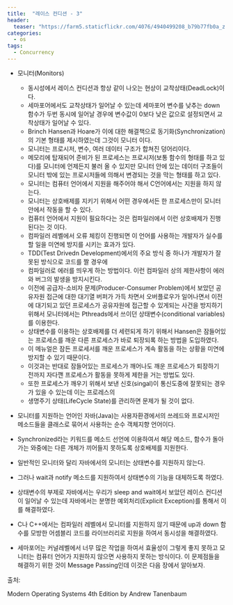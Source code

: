 ```yaml
---
title:  "레이스 컨디션 - 3"
header:
  teaser: "https://farm5.staticflickr.com/4076/4940499208_b79b77fb0a_z.jpg"
categories: 
  - os
tags:
  - Concurrency
---
```

   
- 모니터(Monitors)

  - 동시성에서 레이스 컨디션과 항상 같이 나오는 현상이 교착상태(DeadLock)이다.
  - 세마포어에서도 교착상태가 일어날 수 있는데 세마포어 변수를 낮추는 down 함수가 두번 동시에 일어날 경우에 변수값이 0보다 낮은 값으로 설정되면서 교착상태가 일어날 수 있다.
  - Brinch Hansen과 Hoare가 이에 대한 해결책으로 동기화(Synchronization)의 기본 형태를 제시하였는데 그것이 모니터 이다.
  - 모니터는 프로시저, 변수, 여러 데이터 구조가 합쳐진 덩어리이다. 
  - 메모리에 탑재되어 준비가 된 프로세스는 프로시저(보통 함수의 형태를 하고 있다)를 모니터에 언제든지 불러 올 수 있지만 모니터 안에 있는 데이터 구조들이 모니터 밖에 있는 프로시저들에 의해서 변경되는 것을 막는 형태를 하고 있다.
  - 모니터는 컴퓨터 언어에서 지원을 해주어야 해서 C언어에서는 지원을 하지 않는다. 
  - 모니터는 상호배제를 지키기 위해서 어떤 경우에서든 한 프로세스만이 모니터 안에서 작동을 할 수 있다.
  - 컴퓨터 언어에서 지원이 필요하다는 것은 컴파일러에서 이런 상호배제가 진행된다는 것 이다.
  - 컴파일러 레벨에서 오류 체킹이 진행되면 이 언어를 사용하는 개발자가 실수를 할 일을 미연에 방지를 시키는 효과가 있다.
  - TDD(Test Drivedn Development)에서의 주요 방식 중 하나가 개발자가 잘못된 방식으로 코드를 짤 경우에
  - 컴파일러로 에러를 띄우게 하는 방법이다. 이런 컴파일러 상의 제한사항이 에러와 버그의 발생을 방지시킨다.
  - 이전에 공급자-소비자 문제(Producer-Consumer Problem)에서 보았던 공유자원 접근에 대한 대기열 버퍼가 가득 차면서 오버플로우가 일어나면서 이전에 대기되고 있던 프로세스가 공유자원에 접근할 수 있게되는 사건을 방지하기 위해서 모니터에서는 Pthreads에서 쓰이던 상태변수(conditional variables)를 이용한다.
  - 상태변수를 이용하는 상호배제를 더 세련되게 하기 위해서 Hansen은 잠들어있는 프로세스를 깨운 다른 프로세스가 바로 퇴장되록 하는 방법을 도입하였다. 
  - 이 메뉴얼은 잠든 프로세서를 깨운 프로세스가 계속 활동을 하는 상황을 미연에 방지할 수 있기 때문이다.
  - 이것과는 반대로 잠들어있는 프로세스가 깨어나도 깨운 프로세스가 퇴장하기 전까지 자다깬 프로세스가 활동을 못하게 제한을 거는 방법도 있다.
  - 또한 프로세스가 깨우기 위해서 보낸 신호(singal)이 통신도중에 잘못되는 경우가 있을 수 있는데 이는 프로레스의
  - 생명주기 상태(LifeCycle State)를 관리하면 문제가 될 것이 없다. 


- 모니터를 지원하는 언어인 자바(Java)는 사용자환경에서의 쓰레드와 프로시저인 메소드들을 클래스로 묶어서 사용하는 순수 객체지향 언어이다. 
- Synchronized라는 키워드를 메소드 선언에 이용하여서 해당 메소드, 함수가 돌아가는 와중에는 다른 개체가 끼어들지 못하도록 상호배제를 지원한다.
- 일반적인 모니터와 달리 자바에서의 모니터는 상태변수를 지원하지 않는다.
- 그러나 wait과 notify 메소드를 지원하여서 상태변수의 기능을 대체하도록 하였다. 
- 상태변수의 부제로 자바에서는 우리가 sleep and wait에서 보았던 레이스 컨디션이 일어날 수 있는데 자바에서는 분명한 예외처리(Explicit Exception)를 통해서 이를 해결하였다.

- C나 C++에서는 컴파일러 레벨에서 모니터를 지원하지 않기 때문에 up과 down 함수를 모방한 어셈블리 코드를 라이브러리로 지원을 하여서 동시성을 해결하였다.

- 세마포어는 커널레벨에서 너무 많은 작업을 하여서 효율성이 그렇게 좋지 못하고 모니터는 컴퓨터 언어가 지원하지 않으면 사용하지 못하는 방식이다. 이 문제점들을 해결하기 위한 것이 Message Passing인데 이것은 다음 장에서 알아보자.
   
  
출처: 

Modern Operating Systems 4th Edition by Andrew Tanenbaum